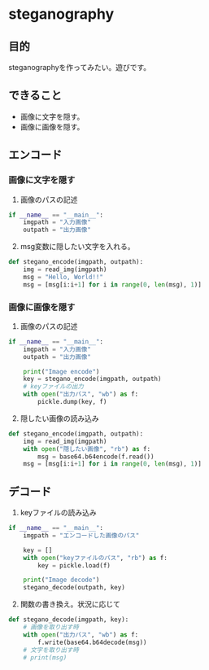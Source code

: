 # steganography 

## 目的 
steganographyを作ってみたい。遊びです。

## できること
- 画像に文字を隠す。 
- 画像に画像を隠す。 

## エンコード
### 画像に文字を隠す
1. 画像のパスの記述
~~~python
if __name__ == "__main__":
    imgpath = "入力画像"
    outpath = "出力画像"
~~~
2. msg変数に隠したい文字を入れる。
~~~python
def stegano_encode(imgpath, outpath):
    img = read_img(imgpath)
    msg = "Hello, World!!"
    msg = [msg[i:i+1] for i in range(0, len(msg), 1)]
~~~

### 画像に画像を隠す
1. 画像のパスの記述
~~~python
if __name__ == "__main__":
    imgpath = "入力画像"
    outpath = "出力画像"

    print("Image encode")
    key = stegano_encode(imgpath, outpath)
    # keyファイルの出力
    with open("出力パス", "wb") as f:
        pickle.dump(key, f)
~~~
2. 隠したい画像の読み込み
~~~python
def stegano_encode(imgpath, outpath):
    img = read_img(imgpath)
    with open("隠したい画像", "rb") as f:
        msg = base64.b64encode(f.read())
    msg = [msg[i:i+1] for i in range(0, len(msg), 1)]
~~~

## デコード
1. keyファイルの読み込み
~~~python
if __name__ == "__main__":
    imgpath = "エンコードした画像のパス"

    key = []
    with open("keyファイルのパス", "rb") as f:
        key = pickle.load(f)

    print("Image decode")
    stegano_decode(outpath, key)
~~~
2. 関数の書き換え。状況に応じて
~~~python
def stegano_decode(imgpath, key):
    # 画像を取り出す時
    with open("出力パス", "wb") as f:
        f.write(base64.b64decode(msg))
    # 文字を取り出す時
    # print(msg)
~~~